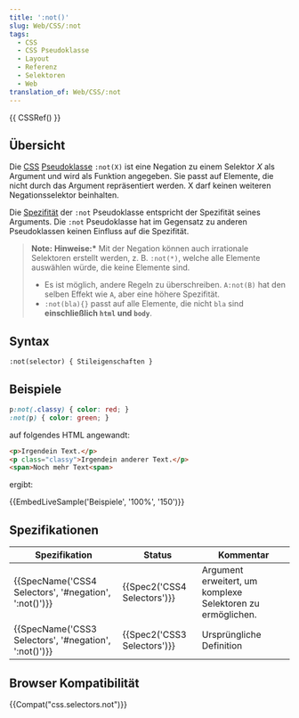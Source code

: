```yaml
---
title: ':not()'
slug: Web/CSS/:not
tags:
  - CSS
  - CSS Pseudoklasse
  - Layout
  - Referenz
  - Selektoren
  - Web
translation_of: Web/CSS/:not
---
```

{{ CSSRef() }}

## Übersicht

Die [CSS](/de/docs/Web/CSS) [Pseudoklasse](/de/docs/Web/CSS/Pseudo-classes "Pseudo-classes") `:not(X)` ist eine Negation zu einem Selektor _X_ als Argument und wird als Funktion angegeben. Sie passt auf Elemente, die nicht durch das Argument repräsentiert werden. X darf keinen weiteren Negationsselektor beinhalten.

Die [Spezifität](/de/docs/Web/CSS/Spezifit%C3%A4t) der `:not` Pseudoklasse entspricht der Spezifität seines Arguments. Die `:not` Pseudoklasse hat im Gegensatz zu anderen Pseudoklassen keinen Einfluss auf die Spezifität.

> **Note:** **Hinweise:\*** Mit der Negation können auch irrationale Selektoren erstellt werden, z. B. `:not(*)`, welche alle Elemente auswählen würde, die keine Elemente sind.
>
> - Es ist möglich, andere Regeln zu überschreiben. `A:not(B)` hat den selben Effekt wie `A`, aber eine höhere Spezifität.
> - `:not(bla){}` passt auf alle Elemente, die nicht `bla` sind **einschließlich `html` und `body`**.

## Syntax

    :not(selector) { Stileigenschaften }

## Beispiele

```css
p:not(.classy) { color: red; }
:not(p) { color: green; }
```

auf folgendes HTML angewandt:

```html
<p>Irgendein Text.</p>
<p class="classy">Irgendein anderer Text.</p>
<span>Noch mehr Text<span>
```

ergibt:

{{EmbedLiveSample('Beispiele', '100%', '150')}}

## Spezifikationen

| Spezifikation                                                            | Status                               | Kommentar                                                  |
| ------------------------------------------------------------------------ | ------------------------------------ | ---------------------------------------------------------- |
| {{SpecName('CSS4 Selectors', '#negation', ':not()')}} | {{Spec2('CSS4 Selectors')}} | Argument erweitert, um komplexe Selektoren zu ermöglichen. |
| {{SpecName('CSS3 Selectors', '#negation', ':not()')}} | {{Spec2('CSS3 Selectors')}} | Ursprüngliche Definition                                   |

## Browser Kompatibilität

{{Compat("css.selectors.not")}}
